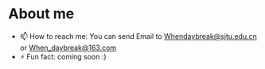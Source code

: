 # About me

<!--
- 🌱 I’m currently learning ...
- 👯 I’m looking to collaborate on ...
- 🤔 I’m looking for help with ...
- 💬 Ask me about 
-->
- 📫 How to reach me: You can send Email to Whendaybreak@sjtu.edu.cn or When_daybreak@163.com
- ⚡ Fun fact: coming soon :)

